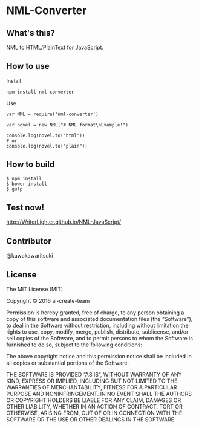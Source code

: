 # NML-Converter
## What's this?
NML to HTML/PlainText for JavaScript.

## How to use
Install
```
npm install nml-converter
```
Use
```
var NML = require('nml-converter')

var novel = new NML("# NML format\nExample!")

console.log(novel.to("html"))
# or
console.log(novel.to("plain"))
```

## How to build

```
$ npm install
$ bower install
$ gulp
```


## Test now!
http://WriterLighter.github.io/NML-JavaScript/

## Contributor
@kawakawaritsuki 

## License
 The MIT License (MIT)

Copyright © 2016 ai-create-team

Permission is hereby granted, free of charge, to any person obtaining a copy of this software and associated documentation files (the “Software”), to deal in the Software without restriction, including without limitation the rights to use, copy, modify, merge, publish, distribute, sublicense, and/or sell copies of the Software, and to permit persons to whom the Software is furnished to do so, subject to the following conditions:

The above copyright notice and this permission notice shall be included in all copies or substantial portions of the Software.

THE SOFTWARE IS PROVIDED “AS IS”, WITHOUT WARRANTY OF ANY KIND, EXPRESS OR IMPLIED, INCLUDING BUT NOT LIMITED TO THE WARRANTIES OF MERCHANTABILITY, FITNESS FOR A PARTICULAR PURPOSE AND NONINFRINGEMENT. IN NO EVENT SHALL THE AUTHORS OR COPYRIGHT HOLDERS BE LIABLE FOR ANY CLAIM, DAMAGES OR OTHER LIABILITY, WHETHER IN AN ACTION OF CONTRACT, TORT OR OTHERWISE, ARISING FROM, OUT OF OR IN CONNECTION WITH THE SOFTWARE OR THE USE OR OTHER DEALINGS IN THE SOFTWARE.
